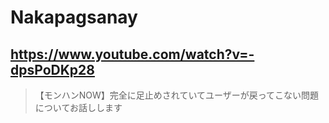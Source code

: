 # Nakapagsanay

## https://www.youtube.com/watch?v=-dpsPoDKp28

> 【モンハンNOW】完全に足止めされていてユーザーが戻ってこない問題についてお話しします 
